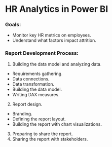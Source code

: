 # HR Analytics in Power BI

### Goals: 
- Monitor key HR metrics on employees.
- Understand what factors impact attrition.

### Report Development Process:
1. Building the data model and analyzing data.
- Requirements gathering.
- Data connections.
- Data transformation.
- Building the data model.
- Writing DAX measures. 
2. Report design.
- Branding.
- Defining the report layout.
- Building the report with chart visualizations.
3. Preparing to share the report.
4. Sharing the report with stakeholders.
